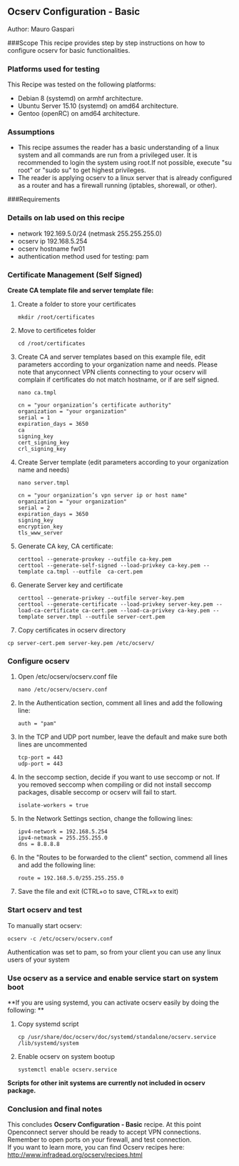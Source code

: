 ## Ocserv Configuration - Basic

Author: Mauro Gaspari  

###Scope
This recipe provides step by step instructions on how to configure ocserv for basic functionalities.  

### Platforms used for testing
This Recipe was tested on the following platforms: 
  
- Debian 8 (systemd) on armhf architecture.  
- Ubuntu Server 15.10 (systemd) on amd64 architecture.  
- Gentoo (openRC) on amd64 architecture.

### Assumptions
- This recipe assumes the reader has a basic understanding of a linux system and all commands are run from a privileged user. It is recommended to login the system using root.If not possible, execute "su root" or "sudo su" to get highest privileges.
- The reader is applying ocserv to a linux server that is already configured as a router and has a firewall running (iptables, shorewall, or other).

###Requirements


### Details on lab used on this recipe
- network 192.169.5.0/24 (netmask 255.255.255.0)
- ocserv ip 192.168.5.254
- ocserv hostname fw01
- authentication method used for testing: pam



### Certificate Management (Self Signed)

**Create CA template file and server template file:**

1. Create a folder to store your certificates 
 
	```
	mkdir /root/certificates
	```

2. Move to certificetes folder

	```  
	cd /root/certificates  
	```

3. Create CA and server templates based on this example file, edit parameters according to your organization name and needs. Please note that anyconnect VPN clients connecting to your ocserv will complain if certificates do not match hostname, or if are self signed.  

	```
	nano ca.tmpl
	```

	```
	cn = "your organization’s certificate authority"  
	organization = "your organization"  
	serial = 1  
	expiration_days = 3650  
	ca  
	signing_key  
	cert_signing_key  
	crl_signing_key  
	```

4. Create Server template (edit parameters according to your organization name and needs)  

	```
	nano server.tmpl
	```

	```
	cn = "your organization’s vpn server ip or host name"  
	organization = "your organization"  
	serial = 2  
	expiration_days = 3650  
	signing_key  
	encryption_key  
	tls_www_server  
	```

5. Generate CA key, CA certificate:   

	```
	certtool --generate-provkey --outfile ca-key.pem
	certtool --generate-self-signed --load-privkey ca-key.pem --template ca.tmpl --outfile 	ca-cert.pem
	```

6. Generate Server key and certificate  

	```
	certtool --generate-privkey --outfile server-key.pem
	certtool --generate-certificate --load-privkey server-key.pem --load-ca-certificate ca-cert.pem --load-ca-privkey ca-key.pem --template server.tmpl --outfile server-cert.pem
	```

7. Copy certificates in ocserv directory

```
cp server-cert.pem server-key.pem /etc/ocserv/
```

### Configure ocserv

1. Open /etc/ocserv/ocserv.conf file  

	```
	nano /etc/ocserv/ocserv.conf
	```

2. In the Authentication section, comment all lines and add the following line:  

	```
	auth = "pam"
	```

3. In the TCP and UDP port number, leave the default and make sure both lines are uncommented  

	```
	tcp-port = 443
	udp-port = 443  
	```

4. In the seccomp section, decide if you want to use seccomp or not. If you removed seccomp when compiling or did not install seccomp packages, disable seccomp or ocserv will fail to start.  

	```  
	isolate-workers = true  
	```

5. In the Network Settings section, change the following lines:  

	```
	ipv4-network = 192.168.5.254  
	ipv4-netmask = 255.255.255.0  
	dns = 8.8.8.8  
	```

6. In the "Routes to be forwarded to the client" section, commend all lines and add the following line:  

	```
	route = 192.168.5.0/255.255.255.0
	```

7. Save the file and exit (CTRL+o to save, CTRL+x to exit)  

### Start ocserv and test

To manually start ocserv:  

```
ocserv -c /etc/ocserv/ocserv.conf  
```

Authentication was set to pam, so from your client you can use any linux users of your system

### Use ocserv as a service and enable service start on system boot


**If you are using systemd, you can activate ocserv easily by doing the following:  **

1. Copy systemd script

	```
	cp /usr/share/doc/ocserv/doc/systemd/standalone/ocserv.service /lib/systemd/system  
	```

2. Enable ocserv on system bootup  

	```
	systemctl enable ocserv.service  
	```

**Scripts for other init systems are currently not included in ocserv package.**

### Conclusion and final notes
This concludes **Ocserv Configuration - Basic** recipe. At this point Openconnect server should be ready to accept VPN connections. Remember to open ports on your firewall, and test connection.   
If you want to learn more, you can find Ocserv recipes here: http://www.infradead.org/ocserv/recipes.html